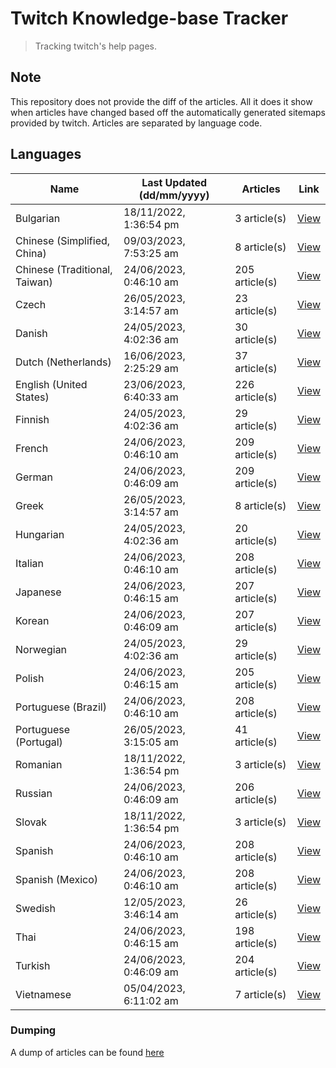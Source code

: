 # Twitch Knowledge-base Tracker
> Tracking twitch's help pages. 

## Note
This repository does not provide the diff of the articles. All it does it show when articles have changed based
off the automatically generated sitemaps provided by twitch. Articles are separated by language code.

## Languages

| Name                          | Last Updated (dd/mm/yyyy) | Articles       | Link                   |
|-------------------------------|---------------------------|----------------|------------------------|
| Bulgarian                     | 18/11/2022, 1:36:54 pm    | 3 article(s)   | [View](docs/bg.md)     |
| Chinese (Simplified, China)   | 09/03/2023, 7:53:25 am    | 8 article(s)   | [View](docs/zh_CN.md)  |
| Chinese (Traditional, Taiwan) | 24/06/2023, 0:46:10 am    | 205 article(s) | [View](docs/zh_TW.md)  |
| Czech                         | 26/05/2023, 3:14:57 am    | 23 article(s)  | [View](docs/cs.md)     |
| Danish                        | 24/05/2023, 4:02:36 am    | 30 article(s)  | [View](docs/da.md)     |
| Dutch (Netherlands)           | 16/06/2023, 2:25:29 am    | 37 article(s)  | [View](docs/nl_NL.md)  |
| English (United States)       | 23/06/2023, 6:40:33 am    | 226 article(s) | [View](docs/en_US.md)  |
| Finnish                       | 24/05/2023, 4:02:36 am    | 29 article(s)  | [View](docs/fi.md)     |
| French                        | 24/06/2023, 0:46:10 am    | 209 article(s) | [View](docs/fr.md)     |
| German                        | 24/06/2023, 0:46:09 am    | 209 article(s) | [View](docs/de.md)     |
| Greek                         | 26/05/2023, 3:14:57 am    | 8 article(s)   | [View](docs/el.md)     |
| Hungarian                     | 24/05/2023, 4:02:36 am    | 20 article(s)  | [View](docs/hu.md)     |
| Italian                       | 24/06/2023, 0:46:10 am    | 208 article(s) | [View](docs/it.md)     |
| Japanese                      | 24/06/2023, 0:46:15 am    | 207 article(s) | [View](docs/ja.md)     |
| Korean                        | 24/06/2023, 0:46:09 am    | 207 article(s) | [View](docs/ko.md)     |
| Norwegian                     | 24/05/2023, 4:02:36 am    | 29 article(s)  | [View](docs/no.md)     |
| Polish                        | 24/06/2023, 0:46:15 am    | 205 article(s) | [View](docs/pl.md)     |
| Portuguese (Brazil)           | 24/06/2023, 0:46:10 am    | 208 article(s) | [View](docs/pt_BR.md)  |
| Portuguese (Portugal)         | 26/05/2023, 3:15:05 am    | 41 article(s)  | [View](docs/pt_PT.md)  |
| Romanian                      | 18/11/2022, 1:36:54 pm    | 3 article(s)   | [View](docs/ro.md)     |
| Russian                       | 24/06/2023, 0:46:09 am    | 206 article(s) | [View](docs/ru.md)     |
| Slovak                        | 18/11/2022, 1:36:54 pm    | 3 article(s)   | [View](docs/sk.md)     |
| Spanish                       | 24/06/2023, 0:46:10 am    | 208 article(s) | [View](docs/es.md)     |
| Spanish (Mexico)              | 24/06/2023, 0:46:10 am    | 208 article(s) | [View](docs/es_MX.md)  |
| Swedish                       | 12/05/2023, 3:46:14 am    | 26 article(s)  | [View](docs/sv.md)     |
| Thai                          | 24/06/2023, 0:46:15 am    | 198 article(s) | [View](docs/th.md)     |
| Turkish                       | 24/06/2023, 0:46:09 am    | 204 article(s) | [View](docs/tr.md)     |
| Vietnamese                    | 05/04/2023, 6:11:02 am    | 7 article(s)   | [View](docs/vi.md)     |

### Dumping
A dump of articles can be found [here](docs/RAW.md)